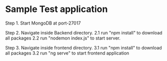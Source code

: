 # Sample Test application
Step 1. Start MongoDB at port-27017

Step 2. Navigate inside Backend directory. 
     2.1 run "npm install" to download all packages 
     2.2 run "nodemon index.js" to start server.
     
Step 3. Navigate inside frontend directory. 
     3.1 run "npm install" to download all packages
     3.2 run "ng serve" to start frontend application